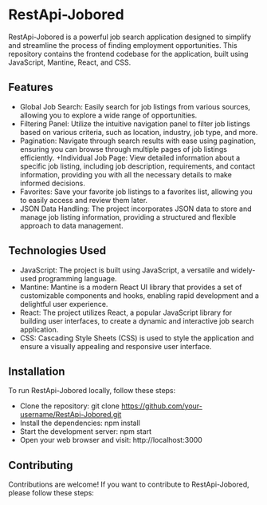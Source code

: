 # RestApi-Jobored

RestApi-Jobored is a powerful job search application designed to simplify and streamline the process of finding employment opportunities. This repository contains the frontend codebase for the application, built using JavaScript, Mantine, React, and CSS.

## Features
+ Global Job Search: Easily search for job listings from various sources, allowing you to explore a wide range of opportunities.
+ Filtering Panel: Utilize the intuitive navigation panel to filter job listings based on various criteria, such as location, industry, job type, and more.
+ Pagination: Navigate through search results with ease using pagination, ensuring you can browse through multiple pages of job listings efficiently.
+Individual Job Page: View detailed information about a specific job listing, including job description, requirements, and contact information, providing you with all the necessary details to make informed decisions.
+ Favorites: Save your favorite job listings to a favorites list, allowing you to easily access and review them later.
+ JSON Data Handling: The project incorporates JSON data to store and manage job listing information, providing a structured and flexible approach to data management.

## Technologies Used
+ JavaScript: The project is built using JavaScript, a versatile and widely-used programming language.
+ Mantine: Mantine is a modern React UI library that provides a set of customizable components and hooks, enabling rapid development and a delightful user experience.
+ React: The project utilizes React, a popular JavaScript library for building user interfaces, to create a dynamic and interactive job search application.
+ CSS: Cascading Style Sheets (CSS) is used to style the application and ensure a visually appealing and responsive user interface.

## Installation
To run RestApi-Jobored locally, follow these steps:

+ Clone the repository: git clone https://github.com/your-username/RestApi-Jobored.git
+ Install the dependencies: npm install
+ Start the development server: npm start
+ Open your web browser and visit: http://localhost:3000

## Contributing
Contributions are welcome! If you want to contribute to RestApi-Jobored, please follow these steps:
